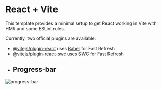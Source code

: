 # React + Vite

This template provides a minimal setup to get React working in Vite with HMR and some ESLint rules.

Currently, two official plugins are available:

- [@vitejs/plugin-react](https://github.com/vitejs/vite-plugin-react/blob/main/packages/plugin-react/README.md) uses [Babel](https://babeljs.io/) for Fast Refresh
- [@vitejs/plugin-react-swc](https://github.com/vitejs/vite-plugin-react-swc) uses [SWC](https://swc.rs/) for Fast Refresh
- <h2> Progress-bar</h2>	
 ![progress-bar](https://github.com/BatuhanEmre/progress-bar/assets/104557508/94fb3c10-7837-4db6-898b-c7c23b27cd10)



